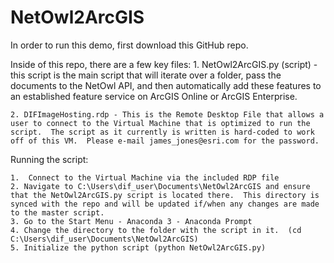 # NetOwl2ArcGIS
In order to run this demo, first download this GitHub repo.  

Inside of this repo, there are a few key files: 
	1. NetOwl2ArcGIS.py (script) - this script is the main script that will iterate over a folder, pass the documents to the NetOwl API, and then automatically add these features to an established feature service on ArcGIS Online or ArcGIS Enterprise. 

	2. DIFImageHosting.rdp - This is the Remote Desktop File that allows a user to connect to the Virtual Machine that is optimized to run the script.  The script as it currently is written is hard-coded to work off of this VM.  Please e-mail james_jones@esri.com for the password. 

Running the script:

	1.  Connect to the Virtual Machine via the included RDP file
	2. Navigate to C:\Users\dif_user\Documents\NetOwl2ArcGIS and ensure that the NetOwl2ArcGIS.py script is located there.  This directory is synced with the repo and will be updated if/when any changes are made to the master script. 
	3. Go to the Start Menu - Anaconda 3 - Anaconda Prompt
	4. Change the directory to the folder with the script in it.  (cd C:\Users\dif_user\Documents\NetOwl2ArcGIS)
	5. Initialize the python script (python NetOwl2ArcGIS.py)
